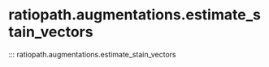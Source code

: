 # ratiopath.augmentations.estimate_stain_vectors

::: ratiopath.augmentations.estimate_stain_vectors
